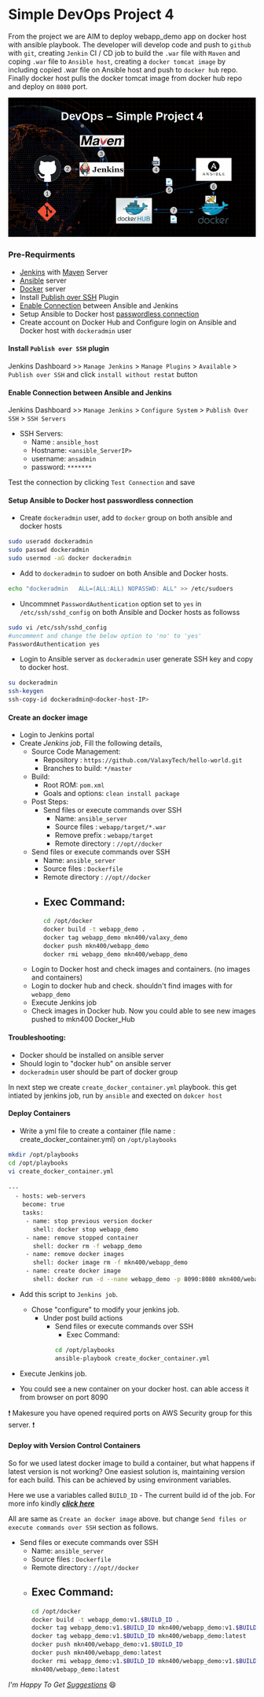 # Simple DevOps Project 4

  From the project we are AIM to deploy webapp_demo app on docker host with ansible playbook. The developer will develop code and push to `github` with `git`, creating `Jenkin` CI / CD job to build the `.war` file with `Maven` and coping `.war` file to `Ansible host`, creating a `docker tomcat image` by including copied .war file on Ansible host and push to `docker hub` repo. Finally docker host pulls the docker tomcat image from docker hub repo and deploy on `8080` port.

![Devops-project-4](./img/devops-4.png)

### Pre-Requirments

- [Jenkins](../../Jenkins/Jenkins_installation.md) with [Maven](../../Maven/Maven_installation.md) Server
- [Ansible](../../Ansible/Ansible_installation/) server
- [Docker](../../Docker/installation/) server
- Install [Publish over SSH](#publish_over_ssh) Plugin
- [Enable Connection](#connect_ansible_jenkins) between Ansible and Jenkins
- Setup Ansible to Docker host [passwordless connection](#connect_ansible_docker)
- Create account on Docker Hub and Configure login on Ansible and Docker host with `dockeradmin` user

<a name="publish_over_ssh"></a>
#### Install `Publish over SSH` plugin

Jenkins Dashboard >> `Manage Jenkins` > `Manage Plugins` > `Available` > `Publish over SSH` and click `install without restat` button

<a name="connect_ansible_jenkins"></a>
#### Enable Connection between Ansible and Jenkins

Jenkins Dashboard >> `Manage Jenkins` > `Configure System` > `Publish Over SSH` > `SSH Servers`

- SSH Servers:
  - Name : `ansible_host`
  - Hostname: `<ansible_ServerIP>`
  - username: `ansadmin`
  - password: `*******`

Test the connection by clicking `Test Connection` and save

<a name="connect_ansible_docker"></a>
#### Setup Ansible to Docker host passwordless connection

- Create `dockeradmin` user, add to `docker` group on both ansible and docker hosts
~~~sh
sudo useradd dockeradmin
sudo passwd dockeradmin
sudo usermod -aG docker dockeradmin
~~~
- Add to `dockeradmin` to sudoer on both Ansible and Docker hosts.
~~~sh
echo "dockeradmin	ALL=(ALL:ALL) NOPASSWD: ALL" >> /etc/sudoers
~~~
- Uncommnet `PasswordAuthentication` option set to `yes` in `/etc/ssh/sshd_config` on both Ansible and Docker hosts as followss
~~~sh
sudo vi /etc/ssh/sshd_config
#uncomment and change the below option to 'no' to 'yes'
PasswordAuthentication yes
~~~
- Login to Ansible server as `dockeradmin` user generate SSH key and copy to docker host.
~~~sh
su dockeradmin
ssh-keygen
ssh-copy-id dockeradmin@<docker-host-IP>
~~~

#### Create an docker image

- Login to Jenkins portal
- Create _Jenkins job_, Fill the following details,
  - Source Code Management:
    - Repository : `https://github.com/ValaxyTech/hello-world.git`
    - Branches to build: `*/master`
  - Build:
    - Root ROM: `pom.xml`
    - Goals and options: `clean install package`
  - Post Steps:
    - Send files or execute commands over SSH
      - Name: `ansible_server`
      - Source files : `webapp/target/*.war`
      - Remove prefix : `webapp/target`
      - Remote directory : `//opt//docker`
  - Send files or execute commands over SSH
    - Name: `ansible_server`
    - Source files : `Dockerfile`
    - Remote directory : `//opt//docker`
    - Exec Command:
      -
      ~~~sh
      cd /opt/docker
      docker build -t webapp_demo .
      docker tag webapp_demo mkn400/valaxy_demo
      docker push mkn400/webapp_demo
      docker rmi webapp_demo mkn400/webapp_demo
      ~~~
  - Login to Docker host and check images and containers. (no images and containers)
  - Login to docker hub and check. shouldn't find images with for `webapp_demo`
  - Execute Jenkins job
  - Check images in Docker hub. Now you could able to see new images pushed to mkn400 Docker_Hub

#### Troubleshooting:
- Docker should be installed on ansible server
- Should login to "docker hub" on ansible server
- `dockeradmin` user should be part of docker group

In next step we create `create_docker_container.yml` playbook. this get intiated by jenkins job, run by `ansible` and exected on `dokcer host`

#### Deploy Containers

- Write a yml file to create a container (file name : create_docker_container.yml) on `/opt/playbooks`

~~~sh
mkdir /opt/playbooks
cd /opt/playbooks
vi create_docker_container.yml

---
  - hosts: web-servers
    become: true
    tasks:
     - name: stop previous version docker
       shell: docker stop webapp_demo
     - name: remove stopped container
       shell: docker rm -f webapp_demo	  
     - name: remove docker images
       shell: docker image rm -f mkn400/webapp_demo
     - name: create docker image
       shell: docker run -d --name webapp_demo -p 8090:8080 mkn400/webapp_demo
~~~

- Add this script to `Jenkins job`.
  - Chose "configure" to modify your jenkins job.
    - Under post build actions
      - Send files or execute commands over SSH
        - Exec Command:
        ~~~sh
        cd /opt/playbooks
        ansible-playbook create_docker_container.yml
        ~~~
- Execute Jenkins job.

- You could see a new container on your docker host. can able access it from browser on port 8090

:exclamation: Makesure you have opened required ports on AWS Security group for this server. :exclamation:

#### Deploy with Version Control Containers

So for we used latest docker image to build a container, but what happens if latest version is not working?
One easiest solution is, maintaining version for each build. This can be achieved by using environment variables.

Here we use a variables called `BUILD_ID` - The current build id of the job. For more info kindly _**[click here](https://wiki.jenkins.io/display/JENKINS/Building+a+software+project)**_

All are same as `Create an docker image` above. but change `Send files or execute commands over SSH` section as follows.

- Send files or execute commands over SSH
  - Name: `ansible_server`
  - Source files : `Dockerfile`
  - Remote directory : `//opt//docker`
  - Exec Command:
    -
    ~~~sh
    cd /opt/docker
    docker build -t webapp_demo:v1.$BUILD_ID .
    docker tag webapp_demo:v1.$BUILD_ID mkn400/webapp_demo:v1.$BUILD_ID
    docker tag webapp_demo:v1.$BUILD_ID mkn400/webapp_demo:latest
    docker push mkn400/webapp_demo:v1.$BUILD_ID
    docker push mkn400/webapp_demo:latest
    docker rmi webapp_demo:v1.$BUILD_ID mkn400/webapp_demo:v1.$BUILD_ID
    mkn400/webapp_demo:latest
    ~~~


_I'm Happy To Get [Suggestions](https://forms.gle/UPiN8UrHikj9UR5UA)_ :smile:
